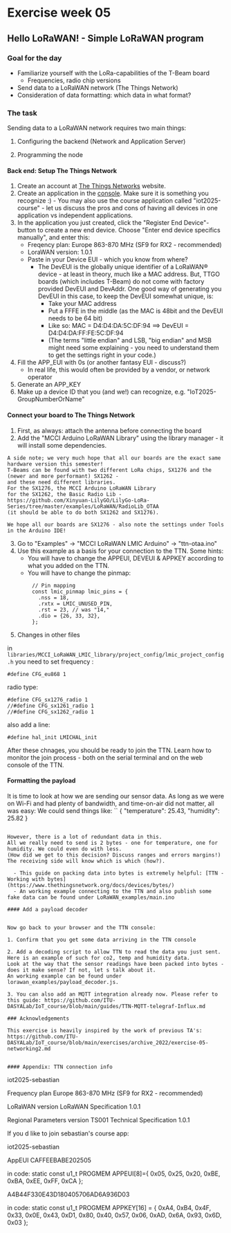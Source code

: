 # Exercise week 05
## Hello LoRaWAN! - Simple LoRaWAN program

### Goal for the day

  * Familiarize yourself with the LoRa-capabilities of the T-Beam board
    * Frequencies, radio chip versions
  * Send data to a LoRaWAN network (The Things Network)
  * Consideration of data formatting: which data in what format?

### The task

Sending data to a LoRaWAN network requires two main things:

1. Configuring the backend (Network and Application Server)

2. Programming the node

#### Back end: Setup The Things Network

1. Create an account at [The Things Networks](https://www.thethingsnetwork.org/) website.
2. Create an application in the [console](https://eu1.cloud.thethings.network/console/). Make sure it is something you recognize :) - 
You may also use the course application called "iot2025-course" - let us discuss the pros and cons of having all devices in one application vs independent applications.
3. In the application you just created, click the "Register End Device"-button to create a new end device. Choose "Enter end device specifics manually", and enter this: 
    - Freqency plan: Europe 863-870 MHz (SF9 for RX2 - recommended)
    - LoraWAN version: 1.0.1
    - Paste in your Device EUI - which you know from where?
      - The DevEUI is the globally unique identifier of a LoRaWAN® device - at least in theory, much like a MAC address. But, TTGO boards (which includes T-Beam) do not come with factory provided DevEUI and DevAddr. One good way of generating you DevEUI in this case, to keep the DevEUI somewhat unique, is:
        - Take your MAC address
        - Put a FFFE in the middle (as the MAC is 48bit and the DevEUI needs to be 64 bit)
        - Like so:  MAC = D4:D4:DA:5C:DF:94 ==> DevEUI = D4:D4:DA:FF:FE:5C:DF:94
        - (The terms "little endian" and LSB, "big endian" and MSB might need some explaining - you need to understand them to get the settings right in your code.)
4. Fill the APP_EUI with 0s (or another fantasy EUI - discuss?)
    - In real life, this would often be provided by a vendor, or network operator
5. Generate an APP_KEY
6.  Make up a device ID that you (and we!) can recognize, e.g. "IoT2025-GroupNumberOrName"

#### Connect your board to The Things Network

1. First, as always: attach the antenna before connecting the board
2. Add the "MCCI Arduino LoRaWAN Library" using the library manager - it will install some dependencies.

```
A side note; we very much hope that all our boards are the exact same hardware version this semester!
T-Beams can be found with two different LoRa chips, SX1276 and the (newer and more performant) SX1262 -
and these need different libraries.
For the SX1276, the MCCI Arduino LoRaWAN Library
for the SX1262, the Basic Radio Lib -
https://github.com/Xinyuan-LilyGO/LilyGo-LoRa-Series/tree/master/examples/LoRaWAN/RadioLib_OTAA
(it should be able to do both SX1262 and SX1276).

We hope all our boards are SX1276 - also note the settings under Tools in the Arduino IDE!
``` 
3. Go to "Examples" -> "MCCI LoRaWAN LMIC Arduino" -> "ttn-otaa.ino" 
4. Use this example as a basis for your connection to the TTN. Some hints:
    - You will have to change the APPEUI, DEVEUI & APPKEY according to what you added on the TTN.
    - You will have to change the pinmap:
  ```   
          // Pin mapping
          const lmic_pinmap lmic_pins = {
            .nss = 18,
            .rxtx = LMIC_UNUSED_PIN,
            .rst = 23, // was "14,"
            .dio = {26, 33, 32},
          };

```
5. Changes in other files

in
```libraries/MCCI_LoRaWAN_LMIC_library/project_config/lmic_project_config.h```
you need to set frequency :

```#define CFG_eu868 1```

radio type:

```
#define CFG_sx1276_radio 1
//#define CFG_sx1261_radio 1
//#define CFG_sx1262_radio 1
```
also add a line:
```
#define hal_init LMICHAL_init
```
After these chnages, you should be ready to join the TTN.
Learn how to monitor the join process - both on the serial terminal and on the web console of the TTN.

#### Formatting the payload

It is time to look at how we are sending our sensor data. As long as we were on Wi-Fi and had plenty of bandwidth, and time-on-air did not matter, all was easy:
We could send things like:
``
 {
    "temperature": 25.43,
    "humidity": 25.82
  }
```

However, there is a lot of redundant data in this.
All we really need to send is 2 bytes - one for temperature, one for humidity. We could even do with less.
(How did we get to this decision? Discuss ranges and errors margins!)
The receiving side will know which is which (how?).

  - This guide on packing data into bytes is extremely helpful: [TTN - Working with bytes](https://www.thethingsnetwork.org/docs/devices/bytes/)
  - An working example connecting to the TTN and also publish some fake data can be found under LoRaWAN_examples/main.ino

#### Add a payload decoder


Now go back to your browser and the TTN console:

1. Confirm that you get some data arriving in the TTN console

2. Add a decoding script to allow TTN to read the data you just sent. Here is an example of such for co2, temp and humidity data.
Look at the way that the sensor readings have been packed into bytes - does it make sense? If not, let s talk about it.
An working example can be found under lorawan_examples/payload_decoder.js.
  
3. You can also add an MQTT integration already now. Please refer to this guide: https://github.com/ITU-DASYALab/IoT_course/blob/main/guides/TTN-MQTT-telegraf-Influx.md

### Acknowledgements

This exercise is heavily inspired by the work of previous TA's: https://github.com/ITU-DASYALab/IoT_course/blob/main/exercises/archive_2022/exercise-05-networking2.md


#### Appendix: TTN connection info

```
iot2025-sebastian

Frequency plan
Europe 863-870 MHz (SF9 for RX2 - recommended)

LoRaWAN version
LoRaWAN Specification 1.0.1

Regional Parameters version
TS001 Technical Specification 1.0.1

If you d like to join sebastian's course app:

iot2025-sebastian

AppEUI
CAFFEEBABE202505

in code:
static const u1_t PROGMEM APPEUI[8]={ 0x05, 0x25, 0x20, 0xBE, 0xBA, 0xEE, 0xFF, 0xCA };

A4B44F330E43D180405706AD6A936D03

in code:
static const u1_t PROGMEM APPKEY[16] = { 0xA4, 0xB4, 0x4F, 0x33, 0x0E, 0x43, 0xD1, 0x80, 0x40, 0x57, 0x06, 0xAD, 0x6A, 0x93, 0x6D, 0x03 };

```

